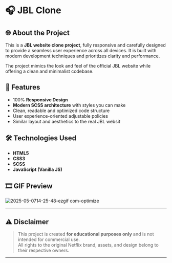 # 🎧 JBL Clone

## 🌐 About the Project

This is a **JBL website clone project**, fully responsive and carefully designed to provide a seamless user experience across all devices. It is built with modern development techniques and prioritizes clarity and performance.

The project mimics the look and feel of the official JBL website while offering a clean and minimalist codebase.


## 📱 Features

- 100% **Responsive Design**
- **Modern SCSS architecture** with styles you can make
- Clean, readable and optimized code structure
- User experience-oriented adjustable policies
- Similar layout and aesthetics to the real JBL websit

## 🛠️ Technologies Used

- **HTML5**  
- **CSS3**  
- **SCSS**  
- **JavaScript (Vanilla JS)**  

## 🎞️ GIF Preview

![2025-05-0714-25-48-ezgif com-optimize](https://github.com/user-attachments/assets/51b93143-74f6-4644-98a6-773608081829)


---
## ⚠️ Disclaimer

> This project is created **for educational purposes only** and is not intended for commercial use.  
All rights to the original Netflix brand, assets, and design belong to their respective owners.

---
